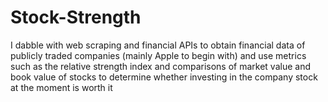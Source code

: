 # Stock-Strength
I dabble with web scraping and financial APIs to obtain financial data of publicly traded companies (mainly Apple to begin with) and use metrics such as the relative strength index and comparisons of market value and book value of stocks to determine whether investing in the company stock at the moment is worth it
